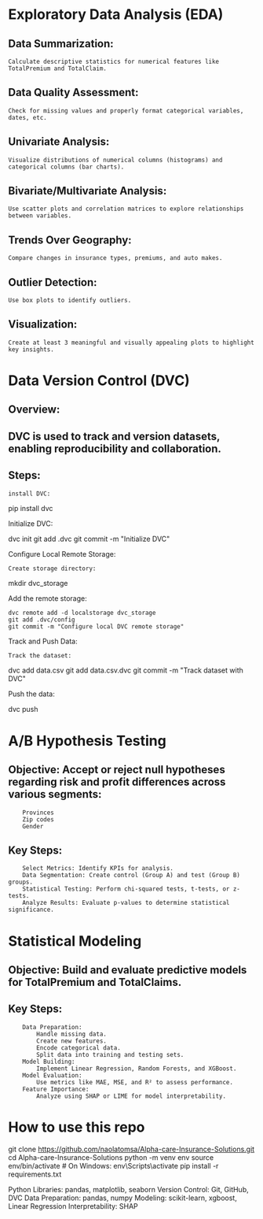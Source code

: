 # Exploratory Data Analysis (EDA)
## Data Summarization:

    Calculate descriptive statistics for numerical features like TotalPremium and TotalClaim.

## Data Quality Assessment:

    Check for missing values and properly format categorical variables, dates, etc.

## Univariate Analysis:

    Visualize distributions of numerical columns (histograms) and categorical columns (bar charts).

## Bivariate/Multivariate Analysis:

    Use scatter plots and correlation matrices to explore relationships between variables.

## Trends Over Geography:

    Compare changes in insurance types, premiums, and auto makes.

## Outlier Detection:

    Use box plots to identify outliers.

## Visualization:

    Create at least 3 meaningful and visually appealing plots to highlight key insights.

# Data Version Control (DVC)
## Overview:

## DVC is used to track and version datasets, enabling reproducibility and collaboration.
## Steps:

    install DVC:

pip install dvc

Initialize DVC:

dvc init
git add .dvc
git commit -m "Initialize DVC"

Configure Local Remote Storage:

    Create storage directory:

mkdir dvc_storage

Add the remote storage:

    dvc remote add -d localstorage dvc_storage
    git add .dvc/config
    git commit -m "Configure local DVC remote storage"

Track and Push Data:

    Track the dataset:

dvc add data.csv
git add data.csv.dvc
git commit -m "Track dataset with DVC"

Push the data:

dvc push


# A/B Hypothesis Testing

## Objective: Accept or reject null hypotheses regarding risk and profit differences across various segments:
        Provinces
        Zip codes
        Gender
## Key Steps:
        Select Metrics: Identify KPIs for analysis.
        Data Segmentation: Create control (Group A) and test (Group B) groups.
        Statistical Testing: Perform chi-squared tests, t-tests, or z-tests.
        Analyze Results: Evaluate p-values to determine statistical significance.

# Statistical Modeling

## Objective: Build and evaluate predictive models for TotalPremium and TotalClaims.
## Key Steps:
        Data Preparation:
            Handle missing data.
            Create new features.
            Encode categorical data.
            Split data into training and testing sets.
        Model Building:
            Implement Linear Regression, Random Forests, and XGBoost.
        Model Evaluation:
            Use metrics like MAE, MSE, and R² to assess performance.
        Feature Importance:
            Analyze using SHAP or LIME for model interpretability.


# How to use this repo

git clone https://github.com/naolatomsa/Alpha-care-Insurance-Solutions.git
cd Alpha-care-Insurance-Solutions
python -m venv env
source env/bin/activate  # On Windows: env\Scripts\activate
pip install -r requirements.txt




Python Libraries: pandas, matplotlib, seaborn
Version Control: Git, GitHub, DVC
Data Preparation: pandas, numpy
Modeling: scikit-learn, xgboost, Linear Regression
Interpretability: SHAP